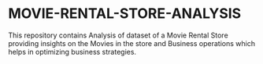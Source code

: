 # MOVIE-RENTAL-STORE-ANALYSIS
This repository contains Analysis of dataset of a Movie Rental Store providing insights on the Movies in the store and Business operations which helps in optimizing business strategies.
